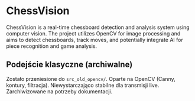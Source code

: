 # ChessVision
ChessVision is a real-time chessboard detection and analysis system using computer vision. The project utilizes OpenCV for image processing and aims to detect chessboards, track moves, and potentially integrate AI for piece recognition and game analysis.

## Podejście klasyczne (archiwalne)
Zostało przeniesione do `src_old_opencv/`. Oparte na OpenCV (Canny, kontury, filtracja). Niewystarczająco stabilne dla transmisji live. Zarchiwizowane na potrzeby dokumentacji.
